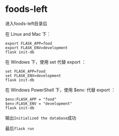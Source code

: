 # foods-left

进入foods-left目录后

在 Linux and Mac 下：
```
export FLASK_APP=food
export FLASK_ENV=development
flask init-db
```

在 Windows 下，使用 set 代替 export ：
```
set FLASK_APP=food
set FLASK_ENV=development
flask init-db
```

在 Windows PowerShell 下，使用 $env: 代替 export ：
```
$env:FLASK_APP = "food"
$env:FLASK_ENV = "development"
flask init-db
```


输出`Initialized the database`成功



最后`flask run`
